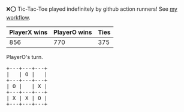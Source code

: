 :x::o: Tic-Tac-Toe played indefinitely by github action runners! See [my workflow](.github/workflows/play.yaml).

|PlayerX wins|PlayerO wins|Ties|
|-|-|-|
|856|770|375|

PlayerO's turn.

<pre>
+---+---+---+
|   | O |   |
+---+---+---+
| O |   | X |
+---+---+---+
| X | X | O |
+---+---+---+
</pre>